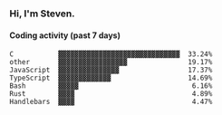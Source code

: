 ### Hi, I'm Steven.

#### Coding activity (past 7 days)
```
C           ▓▓▓▓▓▓▓▓▓▓▓▓▓▓▓▓▓▓▓▓▓▓▓▓▓▓▓▓▓▓  33.24%
other       ▓▓▓▓▓▓▓▓▓▓▓▓▓▓▓▓▓               19.17%
JavaScript  ▓▓▓▓▓▓▓▓▓▓▓▓▓▓▓                 17.37%
TypeScript  ▓▓▓▓▓▓▓▓▓▓▓▓▓                   14.69%
Bash        ▓▓▓▓▓                            6.16%
Rust        ▓▓▓▓                             4.89%
Handlebars  ▓▓▓▓                             4.47%
```
